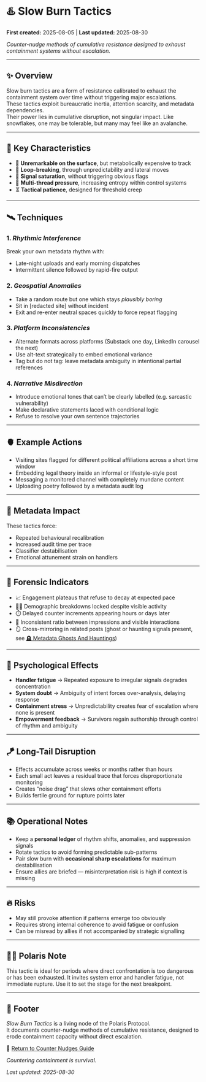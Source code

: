 # ♨️ Slow Burn Tactics  

**First created:** 2025-08-05 | **Last updated:** 2025-08-30

*Counter-nudge methods of cumulative resistance designed to exhaust containment systems without escalation.*

---

## ✨ Overview  

Slow burn tactics are a form of resistance calibrated to exhaust the containment system over time without triggering major escalations.  
These tactics exploit bureaucratic inertia, attention scarcity, and metadata dependencies.  
Their power lies in cumulative disruption, not singular impact.
Like snowflakes, one may be tolerable, but many may feel like an avalanche.  

---

## 🫆 Key Characteristics  

- 🪫 **Unremarkable on the surface**, but metabolically expensive to track  
- 🔁 **Loop-breaking**, through unpredictability and lateral moves  
- 📡 **Signal saturation**, without triggering obvious flags  
- 🧩 **Multi-thread pressure**, increasing entropy within control systems  
- ⏳ **Tactical patience**, designed for threshold creep  

---

## 🛰️ Techniques  

### 1. *Rhythmic Interference*  
Break your own metadata rhythm with:  
- Late-night uploads and early morning dispatches  
- Intermittent silence followed by rapid-fire output  

### 2. *Geospatial Anomalies*  
- Take a random route but one which stays *plausibly boring*  
- Sit in [redacted site] without incident  
- Exit and re-enter neutral spaces quickly to force repeat flagging  

### 3. *Platform Inconsistencies*  
- Alternate formats across platforms (Substack one day, LinkedIn carousel the next)  
- Use alt-text strategically to embed emotional variance  
- Tag but do not tag: leave metadata ambiguity in intentional partial references  

### 4. *Narrative Misdirection*  
- Introduce emotional tones that can’t be clearly labelled (e.g. sarcastic vulnerability)  
- Make declarative statements laced with conditional logic  
- Refuse to resolve your own sentence trajectories  

---

## 🫀 Example Actions  

- Visiting sites flagged for different political affiliations across a short time window  
- Embedding legal theory inside an informal or lifestyle-style post  
- Messaging a monitored channel with completely mundane content  
- Uploading poetry followed by a metadata audit log  

---

## 👾 Metadata Impact  

These tactics force:  
- Repeated behavioural recalibration  
- Increased audit time per trace  
- Classifier destabilisation  
- Emotional attunement strain on handlers  

---

## 🩻 Forensic Indicators  

- 📈 Engagement plateaus that refuse to decay at expected pace  
- 🕵️‍♀️ Demographic breakdowns locked despite visible activity  
- ⏱️ Delayed counter increments appearing hours or days later  
- 🧮 Inconsistent ratio between impressions and visible interactions  
- 🪞 Cross-mirroring in related posts (ghost or haunting signals present, see [🪦 Metadata Ghosts And Hauntings](../Field_Logs/🪦_metadata_ghosts_and_hauntings.md))  

---

## 🧠 Psychological Effects  

- **Handler fatigue** → Repeated exposure to irregular signals degrades concentration  
- **System doubt** → Ambiguity of intent forces over-analysis, delaying response  
- **Containment stress** → Unpredictability creates fear of escalation where none is present  
- **Empowerment feedback** → Survivors regain authorship through control of rhythm and ambiguity  

---

## 🪁 Long-Tail Disruption  

- Effects accumulate across weeks or months rather than hours  
- Each small act leaves a residual trace that forces disproportionate monitoring  
- Creates “noise drag” that slows other containment efforts  
- Builds fertile ground for rupture points later 

---

## 📚 Operational Notes  

- Keep a **personal ledger** of rhythm shifts, anomalies, and suppression signals  
- Rotate tactics to avoid forming predictable sub-patterns  
- Pair slow burn with **occasional sharp escalations** for maximum destabilisation  
- Ensure allies are briefed — misinterpretation risk is high if context is missing  

---

## 🔥 Risks  

- May still provoke attention if patterns emerge too obviously  
- Requires strong internal coherence to avoid fatigue or confusion  
- Can be misread by allies if not accompanied by strategic signalling  

---

## 🐦‍🔥 Polaris Note  

This tactic is ideal for periods where direct confrontation is too dangerous or has been exhausted.
It invites system error and handler fatigue, not immediate rupture.
Use it to set the stage for the next breakpoint.

---

## 🏮 Footer  

*Slow Burn Tactics* is a living node of the Polaris Protocol.  
It documents counter-nudge methods of cumulative resistance, designed to erode containment capacity without direct escalation.  


🏮 [Return to Counter Nudges Guide](../README.md)

*Countering containment is survival.* 

_Last updated: 2025-08-30_  
